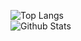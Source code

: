 ![Top Langs](https://github-readme-stats.vercel.app/api/top-langs/?username=barikeloo&hide=TeX&layout=compact) <br>
![Github Stats](https://github-readme-stats.vercel.app/api?username=Barikeloo&count_private=true&show_icons=true&include_all_commits=true)
